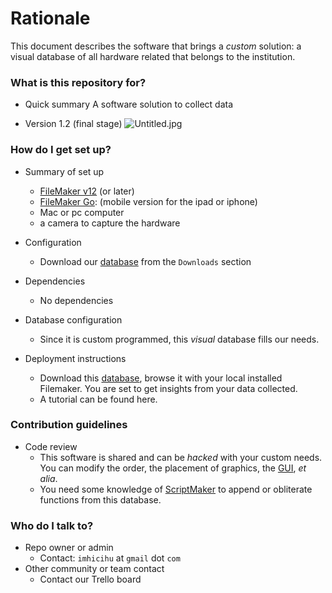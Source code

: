 # Rationale #

   This document describes the software that brings a _custom_ solution: a visual database of all hardware related that belongs to the institution.

### What is this repository for? ###

* Quick summary
     A software solution to collect data
     
* Version
     1.2 (final stage)
	 ![Untitled.jpg](https://bitbucket.org/repo/yLrxrz/images/816107828-Untitled.jpg)

### How do I get set up? ###

* Summary of set up
     - [FileMaker v12](http://www.filemaker.com/es/products/) (or later)
	 - [FileMaker Go](https://itunes.apple.com/es/app/filemaker-go-16/id1097917885?mt=8): (mobile version for the ipad or iphone)
	 - Mac or pc computer
	 - a camera to capture the hardware

* Configuration
     - Download our [database](https://bitbucket.org/imhicihu/patrimonio-database/downloads/Patrimonio%20inform%C3%A0tico.fmp12) from the `Downloads` section
* Dependencies
     - No dependencies
* Database configuration
     - Since it is custom programmed, this _visual_ database fills our needs.
* Deployment instructions
     - Download this [database](https://bitbucket.org/imhicihu/patrimonio-database/downloads/Patrimonio%20inform%C3%A0tico.fmp12), browse it with your local installed Filemaker. You are set to get insights from your data collected.
     - A tutorial can be found here.

### Contribution guidelines ###

* Code review
     - This software is shared and can be _hacked_ with your custom needs. You can modify the order, the placement of graphics, the [GUI](https://en.wikipedia.org/wiki/Graphical_user_interface), _et alia_.
     - You need some knowledge of [ScriptMaker](https://community.filemaker.com/thread/164531#) to append or obliterate functions from this database.

### Who do I talk to? ###

* Repo owner or admin
     - Contact: `imhicihu` at `gmail` dot `com`
* Other community or team contact
     - Contact our Trello board